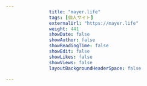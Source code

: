 ---
                title: "mayer.life"
                tags: [個人サイト]
                externalUrl: "https://mayer.life"
                weight: 441
                showDate: false
                showAuthor: false
                showReadingTime: false
                showEdit: false
                showLikes: false
                showViews: false
                layoutBackgroundHeaderSpace: false
                ---

